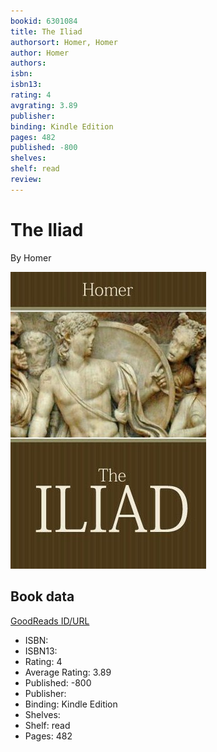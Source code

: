 ```yaml
---
bookid: 6301084
title: The Iliad
authorsort: Homer, Homer
author: Homer
authors: 
isbn: 
isbn13: 
rating: 4
avgrating: 3.89
publisher: 
binding: Kindle Edition
pages: 482
published: -800
shelves: 
shelf: read
review: 
---
```


# The Iliad

By Homer

![](../../assets/bookcovers/1328054035l/6301084.jpg)

## Book data

[GoodReads ID/URL](https://www.goodreads.com/book/show/6301084)

- ISBN: 
- ISBN13: 
- Rating: 4
- Average Rating: 3.89
- Published: -800
- Publisher: 
- Binding: Kindle Edition
- Shelves: 
- Shelf: read
- Pages: 482

